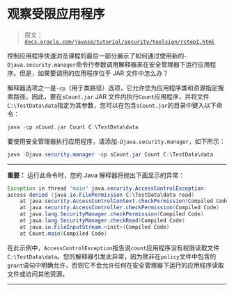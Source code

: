 # 观察受限应用程序

> 原文：[`docs.oracle.com/javase/tutorial/security/toolsign/rstep1.html`](https://docs.oracle.com/javase/tutorial/security/toolsign/rstep1.html)

控制应用程序快速浏览课程的最后一部分展示了如何通过使用新的`-Djava.security.manager`命令行参数调用解释器来在安全管理器下运行应用程序。但是，如果要调用的应用程序位于 JAR 文件中怎么办？

解释器选项之一是`-cp`（用于类路径）选项，它允许您为应用程序类和资源指定搜索路径。因此，要在`sCount.jar` JAR 文件内执行`Count`应用程序，并将文件`C:\TestData\data`指定为其参数，您可以在包含`sCount.jar`的目录中键入以下命令：

```java
java -cp sCount.jar Count C:\TestData\data

```

要使用安全管理器执行应用程序，请添加`-Djava.security.manager`，如下所示：

```java
java -Djava.security.manager -cp sCount.jar Count C:\TestData\data

```

* * *

**重要：** 运行此命令时，您的 Java 解释器将抛出下面显示的异常：

```java
Exception in thread "main" java.security.AccessControlException:
access denied (java.io.FilePermission C:\TestData\data read)
    at java.security.AccessControlContext.checkPermission(Compiled Code)
    at java.security.AccessController.checkPermission(Compiled Code)
    at java.lang.SecurityManager.checkPermission(Compiled Code)
    at java.lang.SecurityManager.checkRead(Compiled Code)
    at java.io.FileInputStream.<init>(Compiled Code)
    at Count.main(Compiled Code)

```

在此示例中，`AccessControlException`报告说`count`应用程序没有权限读取文件`C:\TestData\data`。您的解释器引发此异常，因为除非在`policy`文件中包含的`grant`语句中明确允许，否则它不会允许任何在安全管理器下运行的应用程序读取文件或访问其他资源。

* * *
